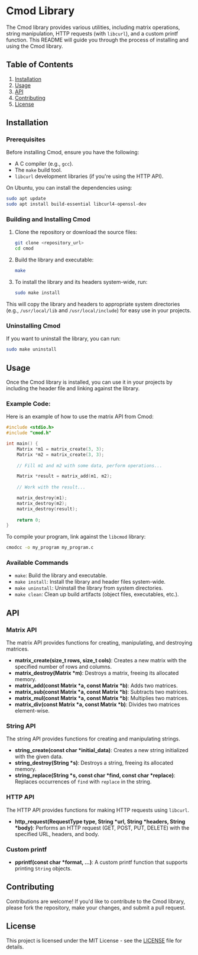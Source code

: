 # Cmod Library

The Cmod library provides various utilities, including matrix operations, string manipulation, HTTP requests (with `libcurl`), and a custom printf function. This README will guide you through the process of installing and using the Cmod library.

## Table of Contents

1. [Installation](#installation)
2. [Usage](#usage)
3. [API](#api)
4. [Contributing](#contributing)
5. [License](#license)

## Installation

### Prerequisites

Before installing Cmod, ensure you have the following:

- A C compiler (e.g., `gcc`).
- The `make` build tool.
- `libcurl` development libraries (if you're using the HTTP API).

On Ubuntu, you can install the dependencies using:

```bash
sudo apt update
sudo apt install build-essential libcurl4-openssl-dev
```

### Building and Installing Cmod

1. Clone the repository or download the source files:

    ```bash
    git clone <repository_url>
    cd cmod
    ```

2. Build the library and executable:

    ```bash
    make
    ```

3. To install the library and its headers system-wide, run:

    ```bash
    sudo make install
    ```

This will copy the library and headers to appropriate system directories (e.g., `/usr/local/lib` and `/usr/local/include`) for easy use in your projects.

### Uninstalling Cmod

If you want to uninstall the library, you can run:

```bash
sudo make uninstall
```

## Usage

Once the Cmod library is installed, you can use it in your projects by including the header file and linking against the library.

### Example Code:

Here is an example of how to use the matrix API from Cmod:

```c
#include <stdio.h>
#include "cmod.h"

int main() {
    Matrix *m1 = matrix_create(3, 3);
    Matrix *m2 = matrix_create(3, 3);
    
    // Fill m1 and m2 with some data, perform operations...

    Matrix *result = matrix_add(m1, m2);
    
    // Work with the result...

    matrix_destroy(m1);
    matrix_destroy(m2);
    matrix_destroy(result);
    
    return 0;
}
```

To compile your program, link against the `libcmod` library:

```bash
cmodcc -o my_program my_program.c
```

### Available Commands

- `make`: Build the library and executable.
- `make install`: Install the library and header files system-wide.
- `make uninstall`: Uninstall the library from system directories.
- `make clean`: Clean up build artifacts (object files, executables, etc.).

## API

### Matrix API

The matrix API provides functions for creating, manipulating, and destroying matrices.

- **matrix_create(size_t rows, size_t cols)**: Creates a new matrix with the specified number of rows and columns.
- **matrix_destroy(Matrix *m)**: Destroys a matrix, freeing its allocated memory.
- **matrix_add(const Matrix *a, const Matrix *b)**: Adds two matrices.
- **matrix_sub(const Matrix *a, const Matrix *b)**: Subtracts two matrices.
- **matrix_mul(const Matrix *a, const Matrix *b)**: Multiplies two matrices.
- **matrix_div(const Matrix *a, const Matrix *b)**: Divides two matrices element-wise.

### String API

The string API provides functions for creating and manipulating strings.

- **string_create(const char *initial_data)**: Creates a new string initialized with the given data.
- **string_destroy(String *s)**: Destroys a string, freeing its allocated memory.
- **string_replace(String *s, const char *find, const char *replace)**: Replaces occurrences of `find` with `replace` in the string.

### HTTP API

The HTTP API provides functions for making HTTP requests using `libcurl`.

- **http_request(RequestType type, String *url, String *headers, String *body)**: Performs an HTTP request (GET, POST, PUT, DELETE) with the specified URL, headers, and body.

### Custom printf

- **pprintf(const char *format, ...)**: A custom printf function that supports printing `String` objects.

## Contributing

Contributions are welcome! If you'd like to contribute to the Cmod library, please fork the repository, make your changes, and submit a pull request.

## License

This project is licensed under the MIT License - see the [LICENSE](LICENSE) file for details.